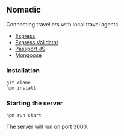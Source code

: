 ## Nomadic

Connecting travellers with local travel agents

- [Express](https://expressjs.com)
- [Express Validator](https://express-validator.github.io)
- [Passport JS](http://www.passportjs.org)
- [Mongoose](https://mongoosejs.com)

### Installation

```
git clone
npm install
```

### Starting the server

```
npm run start
```

The server will run on port 3000.
